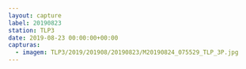 ```yaml
---
layout: capture
label: 20190823
station: TLP3
date: 2019-08-23 00:00:00+00:00
capturas:
  - imagem: TLP3/2019/201908/20190823/M20190824_075529_TLP_3P.jpg
---
```

